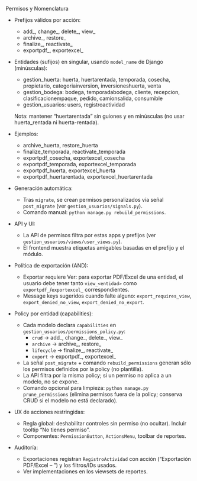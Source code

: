 Permisos y Nomenclatura

- Prefijos válidos por acción:
  - add_, change_, delete_, view_
  - archive_, restore_
  - finalize_, reactivate_
  - exportpdf_, exportexcel_

- Entidades (sufijos) en singular, usando `model_name` de Django (minúsculas):
  - gestion_huerta: huerta, huertarentada, temporada, cosecha, propietario, categoriainversion, inversioneshuerta, venta
  - gestion_bodega: bodega, temporadabodega, cliente, recepcion, clasificacionempaque, pedido, camionsalida, consumible
  - gestion_usuarios: users, registroactividad

  Nota: mantener “huertarentada” sin guiones y en minúsculas (no usar huerta_rentada ni huerta-rentada).

- Ejemplos:
  - archive_huerta, restore_huerta
  - finalize_temporada, reactivate_temporada
  - exportpdf_cosecha, exportexcel_cosecha
  - exportpdf_temporada, exportexcel_temporada
  - exportpdf_huerta, exportexcel_huerta
  - exportpdf_huertarentada, exportexcel_huertarentada

- Generación automática:
  - Tras `migrate`, se crean permisos personalizados vía señal `post_migrate` (ver `gestion_usuarios/signals.py`).
  - Comando manual: `python manage.py rebuild_permissions`.

- API y UI:
  - La API de permisos filtra por estas apps y prefijos (ver `gestion_usuarios/views/user_views.py`).
  - El frontend muestra etiquetas amigables basadas en el prefijo y el módulo.

- Política de exportación (AND):
  - Exportar requiere Ver: para exportar PDF/Excel de una entidad, el usuario debe tener tanto `view_<entidad>` como `exportpdf_`/`exportexcel_` correspondientes.
  - Message keys sugeridos cuando falte alguno: `export_requires_view`, `export_denied_no_view`, `export_denied_no_export`.

- Policy por entidad (capabilities):
  - Cada modelo declara `capabilities` en `gestion_usuarios/permissions_policy.py`:
    - `crud` → add_, change_, delete_, view_
    - `archive` → archive_, restore_
    - `lifecycle` → finalize_, reactivate_
    - `export` → exportpdf_, exportexcel_
  - La señal `post_migrate` + comando `rebuild_permissions` generan sólo los permisos definidos por la policy (no plantilla).
  - La API filtra por la misma policy; si un permiso no aplica a un modelo, no se expone.
  - Comando opcional para limpieza: `python manage.py prune_permissions` (elimina permisos fuera de la policy; conserva CRUD si el modelo no está declarado).

- UX de acciones restringidas:
  - Regla global: deshabilitar controles sin permiso (no ocultar). Incluir tooltip “No tienes permiso”.
  - Componentes: `PermissionButton`, `ActionsMenu`, toolbar de reportes.

- Auditoría:
  - Exportaciones registran `RegistroActividad` con acción (“Exportación PDF/Excel – <Reporte>”) y los filtros/IDs usados.
  - Ver implementaciones en los viewsets de reportes.
